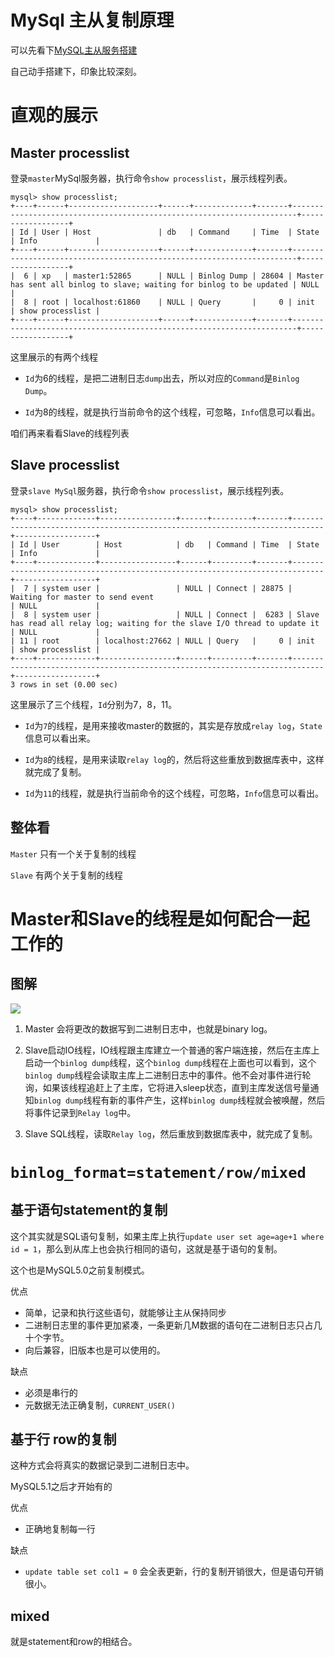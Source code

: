 # MySql 主从复制原理
可以先看下[MySQL主从服务搭建](mysql-build-master-slave)

自己动手搭建下，印象比较深刻。

# 直观的展示
## Master processlist
登录`master`MySql服务器，执行命令`show processlist`，展示线程列表。

```
mysql> show processlist;
+----+------+--------------------+------+-------------+-------+-----------------------------------------------------------------------+------------------+
| Id | User | Host               | db   | Command     | Time  | State                                                                 | Info             |
+----+------+--------------------+------+-------------+-------+-----------------------------------------------------------------------+------------------+
|  6 | xp   | master1:52865      | NULL | Binlog Dump | 28604 | Master has sent all binlog to slave; waiting for binlog to be updated | NULL             |
|  8 | root | localhost:61860    | NULL | Query       |     0 | init                                                                  | show processlist |
+----+------+--------------------+------+-------------+-------+-----------------------------------------------------------------------+------------------+
```

这里展示的有两个线程

- `Id`为6的线程，是把二进制日志`dump`出去，所以对应的`Command`是`Binlog Dump`。

- `Id`为8的线程，就是执行当前命令的这个线程，可忽略，`Info`信息可以看出。

咱们再来看看Slave的线程列表
## Slave processlist

登录`slave MySql`服务器，执行命令`show processlist`，展示线程列表。

```
mysql> show processlist;
+----+-------------+-----------------+------+---------+-------+-----------------------------------------------------------------------------+------------------+
| Id | User        | Host            | db   | Command | Time  | State                                                                       | Info             |
+----+-------------+-----------------+------+---------+-------+-----------------------------------------------------------------------------+------------------+
|  7 | system user |                 | NULL | Connect | 28875 | Waiting for master to send event                                            | NULL             |
|  8 | system user |                 | NULL | Connect |  6283 | Slave has read all relay log; waiting for the slave I/O thread to update it | NULL             |
| 11 | root        | localhost:27662 | NULL | Query   |     0 | init                                                                        | show processlist |
+----+-------------+-----------------+------+---------+-------+-----------------------------------------------------------------------------+------------------+
3 rows in set (0.00 sec)
```

这里展示了三个线程，`Id`分别为7，8，11。


- `Id`为`7`的线程，是用来接收master的数据的，其实是存放成`relay log`，`State`信息可以看出来。

- `Id`为`8`的线程，是用来读取`relay log`的，然后将这些重放到数据库表中，这样就完成了复制。

- `Id`为`11`的线程，就是执行当前命令的这个线程，可忽略，`Info`信息可以看出。

## 整体看
`Master` 只有一个关于复制的线程

`Slave`  有两个关于复制的线程

# Master和Slave的线程是如何配合一起工作的

## 图解

![](image/mysql-replication.png)

1. Master 会将更改的数据写到二进制日志中，也就是binary log。

2. Slave启动IO线程，IO线程跟主库建立一个普通的客户端连接，然后在主库上启动一个`binlog dump`线程，这个`binlog dump`线程在上面也可以看到，这个`binlog dump`线程会读取主库上二进制日志中的事件。他不会对事件进行轮询，如果该线程追赶上了主库，它将进入sleep状态，直到主库发送信号量通知`binlog dump`线程有新的事件产生，这样`binlog dump`线程就会被唤醒，然后将事件记录到`Relay log`中。

3. Slave SQL线程，读取`Relay log`，然后重放到数据库表中，就完成了复制。

# `binlog_format=statement/row/mixed`

## 基于语句statement的复制
这个其实就是SQL语句复制，如果主库上执行`update user set age=age+1 where id = 1`，那么到从库上也会执行相同的语句，这就是基于语句的复制。

这个也是MySQL5.0之前复制模式。

优点
- 简单，记录和执行这些语句，就能够让主从保持同步
- 二进制日志里的事件更加紧凑，一条更新几M数据的语句在二进制日志只占几十个字节。
- 向后兼容，旧版本也是可以使用的。

缺点
- 必须是串行的
- 元数据无法正确复制，`CURRENT_USER()`

## 基于行 row的复制
这种方式会将真实的数据记录到二进制日志中。

MySQL5.1之后才开始有的

优点
- 正确地复制每一行

缺点
- `update table set col1 = 0` 会全表更新，行的复制开销很大，但是语句开销很小。


## mixed
就是statement和row的相结合。

